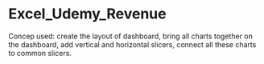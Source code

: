 # Excel_Udemy_Revenue
Concep used: create the layout of dashboard, bring all charts together on the dashboard, add vertical and horizontal slicers, connect all these charts to common slicers.
